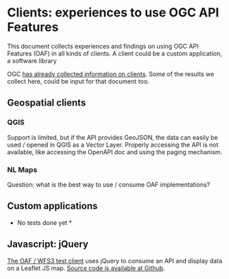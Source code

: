 # Clients: experiences to use OGC API Features
This document collects experiences and findings on using OGC API Features (OAF) in all kinds of clients. A client could be a custom application, a software library 

OGC [has already collected information on clients](https://github.com/opengeospatial/WFS_FES/blob/master/implementations.md). Some of the results we collect here, could be input for that document too.

## Geospatial clients
### QGIS
Support is limited, but if the API provides GeoJSON, the data can easily be used / opened in QGIS as a Vector Layer.
Properly accessing the API is not available, like accessing the OpenAPI doc and using the paging mechanism.

### NL Maps
Question: what is the best way to use / consume OAF implementations?

## Custom applications
* No tests done yet *

## Javascript: jQuery
[The OAF / WFS3 test client](http://inspirelab.geonovum.nl/wfs3testclient/) uses jQuery to consume an API and display data on a Leaflet JS map. [Source code is available at Github](https://github.com/opengeogroep/ogc-api-features-testclient/).



